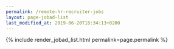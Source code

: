 ```yaml
---
permalink: /remote-hr-recruiter-jobs
layout: page-jobad-list
last_modified_at: 2019-06-20T18:34:13+0200
---
```

{% include render_jobad_list.html permalink=page.permalink %}
